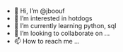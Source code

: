 - 👋 Hi, I’m @jboouf
- 👀 I’m interested in hotdogs
- 🌱 I’m currently learning python, sql
- 💞️ I’m looking to collaborate on ...
- 📫 How to reach me ...
